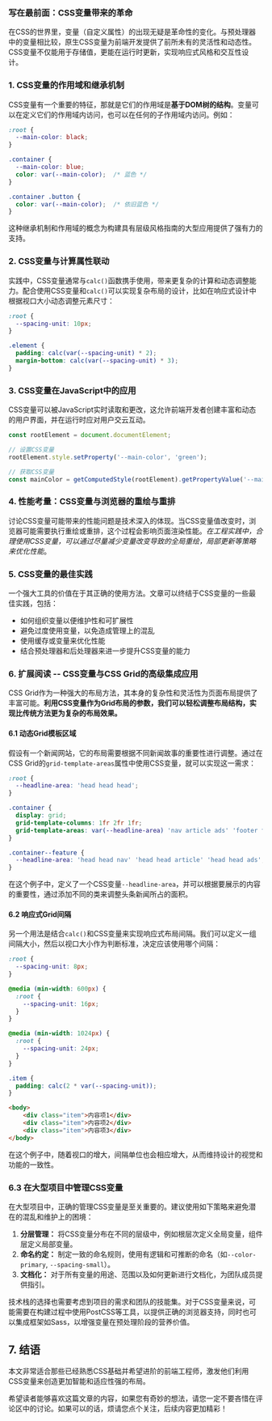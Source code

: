 ### 写在最前面：CSS变量带来的革命

在CSS的世界里，变量（自定义属性）的出现无疑是革命性的变化。与预处理器中的变量相比较，原生CSS变量为前端开发提供了前所未有的灵活性和动态性。CSS变量不仅能用于存储值，更能在运行时更新，实现响应式风格和交互性设计。

### 1. CSS变量的作用域和继承机制

CSS变量有一个重要的特征，那就是它们的作用域是**基于DOM树的结构**。变量可以在定义它们的作用域内访问，也可以在任何的子作用域内访问。例如：

```css
:root {
  --main-color: black;
}

.container {
  --main-color: blue;
  color: var(--main-color);  /* 蓝色 */
}

.container .button {
  color: var(--main-color);  /* 依旧蓝色 */
}
```

这种继承机制和作用域的概念为构建具有层级风格指南的大型应用提供了强有力的支持。

### 2. CSS变量与计算属性联动

实践中，CSS变量通常与`calc()`函数携手使用，带来更复杂的计算和动态调整能力。配合使用CSS变量和`calc()`可以实现复杂布局的设计，比如在响应式设计中根据视口大小动态调整元素尺寸：

```css
:root {
  --spacing-unit: 10px;
}

.element {
  padding: calc(var(--spacing-unit) * 2);
  margin-bottom: calc(var(--spacing-unit) * 3);
}
```

### 3. CSS变量在JavaScript中的应用

CSS变量可以被JavaScript实时读取和更改，这允许前端开发者创建丰富和动态的用户界面，并在运行时应对用户交云互动。

```javascript
const rootElement = document.documentElement;

// 设置CSS变量
rootElement.style.setProperty('--main-color', 'green');

// 获取CSS变量
const mainColor = getComputedStyle(rootElement).getPropertyValue('--main-color');
```

### 4. 性能考量：CSS变量与浏览器的重绘与重排

讨论CSS变量可能带来的性能问题是技术深入的体现。当CSS变量值改变时，浏览器可能需要执行重绘或重排，这个过程会影响页面渲染性能。*在工程实践中，合理使用CSS变量，可以通过尽量减少变量改变导致的全局重绘，局部更新等策略来优化性能*。
  
### 5. CSS变量的最佳实践

一个强大工具的价值在于其正确的使用方法。文章可以终结于CSS变量的一些最佳实践，包括：

- 如何组织变量以便维护性和可扩展性
- 避免过度使用变量，以免造成管理上的混乱
- 使用缓存或变量来优化性能
- 结合预处理器和后处理器来进一步提升CSS变量的能力

### 6. 扩展阅读 -- CSS变量与CSS Grid的高级集成应用

CSS Grid作为一种强大的布局方法，其本身的复杂性和灵活性为页面布局提供了丰富可能。**利用CSS变量作为Grid布局的参数，我们可以轻松调整布局结构，实现比传统方法更为复杂的布局效果。**

#### 6.1 动态Grid模板区域

假设有一个新闻网站，它的布局需要根据不同新闻故事的重要性进行调整。通过在CSS Grid的`grid-template-areas`属性中使用CSS变量，就可以实现这一需求：

```css
:root {
  --headline-area: 'head head head';
}

.container {
  display: grid;
  grid-template-columns: 1fr 2fr 1fr;
  grid-template-areas: var(--headline-area) 'nav article ads' 'footer footer footer';
}

.container--feature {
  --headline-area: 'head head nav' 'head head article' 'head head ads';
}
```

在这个例子中，定义了一个CSS变量`--headline-area`，并可以根据要展示的内容的重要性，通过添加不同的类来调整头条新闻所占的面积。

#### 6.2 响应式Grid间隔

另一个用法是结合`calc()`和CSS变量来实现响应式布局间隔。我们可以定义一组间隔大小，然后以视口大小作为判断标准，决定应该使用哪个间隔：

```css
:root {
  --spacing-unit: 8px;
}

@media (min-width: 600px) {
  :root {
    --spacing-unit: 16px;
  }
}

@media (min-width: 1024px) {
  :root {
    --spacing-unit: 24px;
  }
}

.item {
  padding: calc(2 * var(--spacing-unit));
}
```

```html
<body>
    <div class="item">内容项1</div>
    <div class="item">内容项2</div>
    <div class="item">内容项3</div>
</body>
```

在这个例子中，随着视口的增大，间隔单位也会相应增大，从而维持设计的视觉和功能的一致性。

### 6.3 在大型项目中管理CSS变量

在大型项目中，正确的管理CSS变量是至关重要的。建议使用如下策略来避免潜在的混乱和维护上的困境：

1. **分层管理：** 将CSS变量分布在不同的层级中，例如根层次定义全局变量，组件层定义局部变量。
2. **命名约定：** 制定一致的命名规则，使用有逻辑和可推断的命名（如`--color-primary`, `--spacing-small`）。
3. **文档化：** 对于所有变量的用途、范围以及如何更新进行文档化，为团队成员提供指引。

技术栈的选择也需要考虑到项目的需求和团队的技能集。对于CSS变量来说，可能需要在构建过程中使用PostCSS等工具，以提供正确的浏览器支持，同时也可以集成框架如Sass，以增强变量在预处理阶段的营养价值。

## 7. 结语
本文非常适合那些已经熟悉CSS基础并希望进阶的前端工程师，激发他们利用CSS变量来创造更加智能和适应性强的布局。

希望读者能够喜欢这篇文章的内容，如果您有奇妙的想法，请您一定不要吝惜在评论区中的讨论。如果可以的话，烦请您点个关注，后续内容更加精彩！